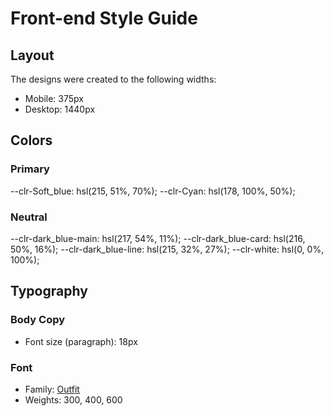 # Front-end Style Guide

## Layout

The designs were created to the following widths:

- Mobile: 375px
- Desktop: 1440px

## Colors

### Primary

--clr-Soft_blue: hsl(215, 51%, 70%);
--clr-Cyan: hsl(178, 100%, 50%);

### Neutral

--clr-dark_blue-main: hsl(217, 54%, 11%);
--clr-dark_blue-card: hsl(216, 50%, 16%);
--clr-dark_blue-line: hsl(215, 32%, 27%);
--clr-white: hsl(0, 0%, 100%);

## Typography

### Body Copy

- Font size (paragraph): 18px

### Font

- Family: [Outfit](https://fonts.google.com/specimen/Outfit)
- Weights: 300, 400, 600

